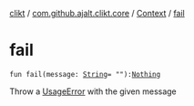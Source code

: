 [clikt](../../index.md) / [com.github.ajalt.clikt.core](../index.md) / [Context](index.md) / [fail](./fail.md)

# fail

`fun fail(message: `[`String`](https://kotlinlang.org/api/latest/jvm/stdlib/kotlin/-string/index.html)` = ""): `[`Nothing`](https://kotlinlang.org/api/latest/jvm/stdlib/kotlin/-nothing/index.html)

Throw a [UsageError](../-usage-error/index.md) with the given message

